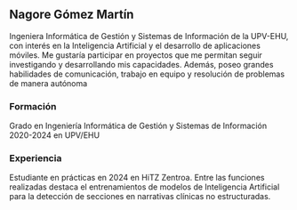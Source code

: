 ## Nagore Gómez Martín

Ingeniera Informática de Gestión y Sistemas de Información de la UPV-EHU, con interés en la Inteligencia Artificial y el desarrollo de aplicaciones móviles. Me gustaría participar en proyectos que me permitan seguir investigando y desarrollando mis capacidades. Además, poseo grandes habilidades de comunicación, trabajo en equipo y resolución de problemas de manera autónoma

### Formación
Grado en Ingeniería Informática de Gestión y Sistemas de Información 2020-2024 en UPV/EHU

### Experiencia

Estudiante en prácticas en 2024 en HiTZ Zentroa. Entre las funciones realizadas destaca el entrenamientos de modelos de Inteligencia Artificial para la detección de secciones en narrativas clínicas no estructuradas.

